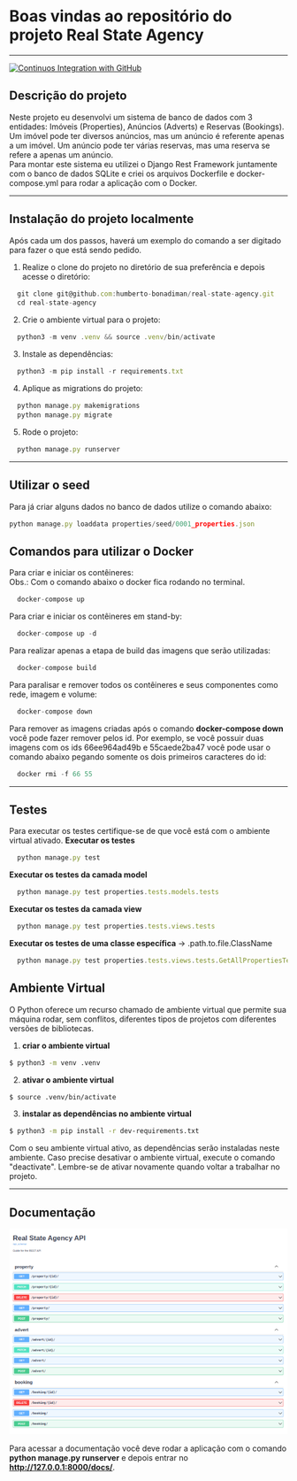 # Boas vindas ao repositório do projeto Real State Agency

---

[![Continuos Integration with GitHub](https://github.com/Humberto-Bonadiman/real-state-agency/actions/workflows/docker-publish.yml/badge.svg)](https://github.com/Humberto-Bonadiman/real-state-agency/actions/workflows/docker-publish.yml)

## Descrição do projeto

Neste projeto eu desenvolvi um sistema de banco de dados com 3 entidades: Imóveis (Properties), Anúncios (Adverts) e Reservas (Bookings). Um imóvel pode ter
diversos anúncios, mas um anúncio é referente apenas a um imóvel. Um anúncio pode ter
várias reservas, mas uma reserva se refere a apenas um anúncio.
<br/>
Para montar este sistema eu utilizei o Django Rest Framework juntamente com o banco de dados SQLite e criei os arquivos Dockerfile e docker-compose.yml para rodar a aplicação com o Docker.

---

## Instalação do projeto localmente

Após cada um dos passos, haverá um exemplo do comando a ser digitado para fazer o que está sendo pedido.

1. Realize o clone do projeto no diretório de sua preferência e depois acesse o diretório:
```javascript
  git clone git@github.com:humberto-bonadiman/real-state-agency.git
  cd real-state-agency
```

2. Crie o ambiente virtual para o projeto:
```javascript
  python3 -m venv .venv && source .venv/bin/activate
```

3. Instale as dependências:
```javascript
  python3 -m pip install -r requirements.txt
```

4. Aplique as migrations do projeto:
```javascript
  python manage.py makemigrations
  python manage.py migrate
```

5. Rode o projeto:
```javascript
  python manage.py runserver
```

---

## Utilizar o seed

Para já criar alguns dados no banco de dados utilize o comando abaixo:
```javascript
python manage.py loaddata properties/seed/0001_properties.json
```

## Comandos para utilizar o Docker

Para criar e iniciar os contêineres:
</br>
Obs.: Com o comando abaixo o docker fica rodando no terminal.
```javascript
  docker-compose up
```

Para criar e iniciar os contêineres em stand-by:
```javascript
  docker-compose up -d
```

Para realizar apenas a etapa de build das imagens que serão utilizadas:
```javascript
  docker-compose build
```

Para paralisar e remover todos os contêineres e seus componentes como rede, imagem e volume:
```javascript
  docker-compose down
```

Para remover as imagens criadas após o comando **docker-compose down** você pode fazer remover pelos id. Por exemplo, se você possuir duas imagens com os ids 66ee964ad49b e 55caede2ba47 você pode usar o comando abaixo pegando somente os dois primeiros caracteres do id:
```javascript
  docker rmi -f 66 55
```

---

## Testes

Para executar os testes certifique-se de que você está com o ambiente virtual ativado.
**Executar os testes**
```javascript
  python manage.py test
```

**Executar os testes da camada model**
```javascript
  python manage.py test properties.tests.models.tests
```

**Executar os testes da camada view**
```javascript
  python manage.py test properties.tests.views.tests
```

**Executar os testes de uma classe específica** -> <Django app name>.path.to.file.ClassName
```javascript
  python manage.py test properties.tests.views.tests.GetAllPropertiesTest
```

## Ambiente Virtual

O Python oferece um recurso chamado de ambiente virtual que permite sua máquina rodar, sem conflitos, diferentes tipos de projetos com diferentes versões de bibliotecas.

  1. **criar o ambiente virtual**

  ```bash
  $ python3 -m venv .venv
  ```

  2. **ativar o ambiente virtual**

  ```bash
  $ source .venv/bin/activate
  ```

  3. **instalar as dependências no ambiente virtual**

  ```bash
  $ python3 -m pip install -r dev-requirements.txt
  ```

  Com o seu ambiente virtual ativo, as dependências serão instaladas neste ambiente.
  Caso precise desativar o ambiente virtual, execute o comando "deactivate". 
  Lembre-se de ativar novamente quando voltar a trabalhar no projeto.
  
  ---
  
  ## Documentação
  
  ![Documentação Swagger](swagger.png)
  
  Para acessar a documentação você deve rodar a aplicação com o comando **python manage.py runserver** e depois entrar no **http://127.0.0.1:8000/docs/**.
